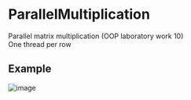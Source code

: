 # ParallelMultiplication
Parallel matrix multiplication (OOP laboratory work 10)  
One thread per row  
## Example  
![image](https://user-images.githubusercontent.com/75137969/233562792-eefc78b7-23db-4335-b0e2-9280ea2b74e5.png)
